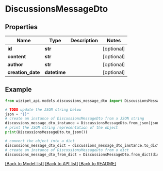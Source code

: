 # DiscussionsMessageDto


## Properties

Name | Type | Description | Notes
------------ | ------------- | ------------- | -------------
**id** | **str** |  | [optional] 
**content** | **str** |  | [optional] 
**author** | **str** |  | [optional] 
**creation_date** | **datetime** |  | [optional] 

## Example

```python
from wizipet_api.models.discussions_message_dto import DiscussionsMessageDto

# TODO update the JSON string below
json = "{}"
# create an instance of DiscussionsMessageDto from a JSON string
discussions_message_dto_instance = DiscussionsMessageDto.from_json(json)
# print the JSON string representation of the object
print(DiscussionsMessageDto.to_json())

# convert the object into a dict
discussions_message_dto_dict = discussions_message_dto_instance.to_dict()
# create an instance of DiscussionsMessageDto from a dict
discussions_message_dto_from_dict = DiscussionsMessageDto.from_dict(discussions_message_dto_dict)
```
[[Back to Model list]](../README.md#documentation-for-models) [[Back to API list]](../README.md#documentation-for-api-endpoints) [[Back to README]](../README.md)


